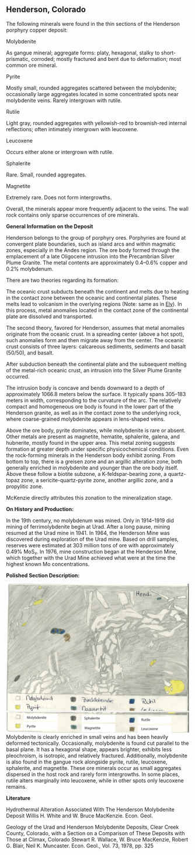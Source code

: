 ## Henderson, Colorado

The following minerals were found in the thin sections of the Henderson porphyry copper deposit:

Molybdenite

As gangue mineral; aggregate forms: platy, hexagonal, stalky to short-prismatic, corroded; mostly fractured and bent due to deformation; most common ore mineral.

Pyrite

Mostly small, rounded aggregates scattered between the molybdenite; occasionally large aggregates located in some concentrated spots near molybdenite veins. Rarely intergrown with rutile.

Rutile

Light gray, rounded aggregates with yellowish-red to brownish-red internal reflections; often intimately intergrown with leucoxene.

Leucoxene

Occurs either alone or intergrown with rutile.

Sphalerite

Rare. Small, rounded aggregates.

Magnetite

Extremely rare. Does not form intergrowths.

Overall, the minerals appear more frequently adjacent to the veins. The wall rock contains only sparse occurrences of ore minerals.

**General Information on the Deposit**

Henderson belongs to the group of porphyry ores. Porphyries are found at convergent plate boundaries, such as island arcs and within magmatic zones, especially in the Andes region. 
The ore body formed through the emplacement of a late Oligocene intrusion into the Precambrian Silver Plume Granite. The metal contents are approximately 0.4–0.6% copper and 0.2% molybdenum.

There are two theories regarding its formation:

The oceanic crust subducts beneath the continent and melts due to heating in the contact zone between the oceanic and continental plates. These melts lead to volcanism in the overlying regions (Note: same as in [Ely](https://github.com/DinaKlim/OD_RL_notes/tree/main/RL_notes/13_Ely)). In this process, metal anomalies located in the contact zone of the continental plate are dissolved and transported.

The second theory, favored for Henderson, assumes that metal anomalies originate from the oceanic crust. In a spreading center (above a hot spot), such anomalies form and then migrate away from the center. The oceanic crust consists of three layers: calcareous sediments, sediments and basalt (50/50), and basalt. 

After subduction beneath the continental plate and the subsequent melting of the metal-rich oceanic crust, an intrusion into the Silver Plume Granite occurred.

The intrusion body is concave and bends downward to a depth of approximately 1066.8 meters below the surface. It typically spans 305–183 meters in width, corresponding to the curvature of the arc. The relatively compact and homogeneous ore body is found in the lower part of the Henderson granite, as well as in the contact zone to the underlying rock, where coarse-grained molybdenite appears in lens-shaped veins.

Above the ore body, pyrite dominates, while molybdenite is rare or absent. Other metals are present as magnetite, hematite, sphalerite, galena, and hubnerite, mostly found in the upper area. This metal zoning suggests formation at greater depth under specific physicochemical conditions.
Even the rock-forming minerals in the Henderson body exhibit zoning.
From bottom to top, there is a greisen zone and an argillic alteration zone, both generally enriched in molybdenite and younger than the ore body itself. Above these follow a biotite subzone, a K-feldspar-bearing zone, a quartz-topaz zone, a sericite-quartz-pyrite zone, another argillic zone, and a propylitic zone.

McKenzie directly attributes this zonation to the mineralization stage.

**On History and Production:**

In the 19th century, no molybdenum was mined.
Only in 1914–1919 did mining of ferrimolybdenite begin at Urad. After a long pause, mining resumed at the Urad mine in 1941.
In 1964, the Henderson Mine was discovered during exploration of the Urad mine.
Based on drill samples, reserves were estimated at 303 million tons of ore with approximately 0.49% MoS₂.
In 1976, mine construction began at the Henderson Mine, which together with the Urad Mine achieved what were at the time the highest known Mo concentrations.

**Polished Section Description:**

![19_Henderson](https://github.com/DinaKlim/OD_RL_notes/blob/main/RL_notes/19_Henderson/19%20Henderson%20sketch.jpg)
Molybdenite is clearly enriched in small veins and has been heavily deformed tectonically.
Occasionally, molybdenite is found cut parallel to the basal plane.
It has a hexagonal shape, appears brighter, exhibits less pleochroism, is isotropic, and relatively fractured.
Additionally, molybdenite is also found in the gangue rock alongside pyrite, rutile, leucoxene, sphalerite, and magnetite.
These ore minerals occur as small aggregates dispersed in the host rock and rarely form intergrowths.
In some places, rutile alters marginally into leucoxene, while in other spots only leucoxene remains.

**Literature**

Hydrothermal Alteration Associated With The Henderson Molybdenite Deposit
Willis H. White and W. Bruce MacKenzie. Econ. Geol.

Geology of the Urad and Henderson Molybdenite Deposits, Clear Creek County, Colorado, with a Section on a Comparison of These Deposits with Those at Climax, Colorado
Stewart R. Wallace, W. Bruce MacKenzie, Robert G. Blair, Neil K. Muncaster. Econ. Geol., Vol. 73, 1978, pp. 325

